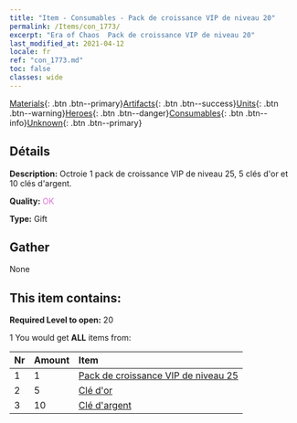 ```yaml
---
title: "Item - Consumables - Pack de croissance VIP de niveau 20"
permalink: /Items/con_1773/
excerpt: "Era of Chaos  Pack de croissance VIP de niveau 20"
last_modified_at: 2021-04-12
locale: fr
ref: "con_1773.md"
toc: false
classes: wide
---
```

 [Materials](/fr/Items/){: .btn .btn--primary}[Artifacts](/fr/Items/Artifacts/){: .btn .btn--success}[Units](/fr/Items/Units/){: .btn .btn--warning}[Heroes](/fr/Items/Heroes/){: .btn .btn--danger}[Consumables](/fr/Items/Consumables/){: .btn .btn--info}[Unknown](/fr/Items/Unknown/){: .btn .btn--primary}

## Détails
 **Description:** Octroie 1 pack de croissance VIP de niveau 25, 5 clés d'or et 10 clés d'argent.

 **Quality:** <span style="color: #DA70D6">OK</span>

 **Type:** Gift

## Gather

  None

## This item contains:

 **Required Level to open:** 20

 1 You would get **ALL** items  from:

  | Nr | Amount |     Item    |
  |:---|:-------|:------------|
  | 1 | 1 | [Pack de croissance VIP de niveau 25](/fr/Items/con_1774/) | 
  | 2 | 5 | [Clé d'or](/fr/Items/con_783/) | 
  | 3 | 10 | [Clé d'argent](/fr/Items/con_693/) | 

